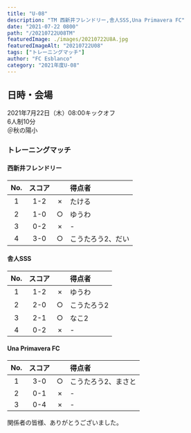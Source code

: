 ```yaml
---
title: "U-08"
description: "TM 西新井フレンドリー,舎人SSS,Una Primavera FC"
date: "2021-07-22 0800"
path: "/20210722U08TM"
featuredImage: ./images/20210722U8A.jpg
featuredImageAlt: "20210722U08"
tags: ["トレーニングマッチ"]
author: "FC Esblanco"
category: "2021年度U-08"
---
```


## 日時・会場

2021年7月22日（木）08:00キックオフ  
6人制10分  
＠秋の陽小

### トレーニングマッチ

#### 西新井フレンドリー

| No.| スコア |   | 得点者  |
|:--:|:------:|:-:|:--------|
| 1  | 1-2 | × |たける|
| 2  | 1-0 | ○ |ゆうわ|
| 3  | 0-2 | × |-|
| 4  | 3-0 | ○ |こうたろう2、だい|

<script src="https://adm.shinobi.jp/s/f9835040bccb6582c56df68b8f5ecca7"></script>

#### 舎人SSS

| No.| スコア |   | 得点者  |
|:--:|:------:|:-:|:--------|
| 1  | 1-2 | × |ゆうわ|
| 2  | 2-0 | ○ |こうたろう2|
| 3  | 2-1 | ○ |なこ2|
| 4  | 0-2 | × |-|

#### Una Primavera FC

| No.| スコア |   | 得点者  |
|:--:|:------:|:-:|:--------|
| 1  | 3-0 | ○ |こうたろう2、まさと|
| 2  | 0-1 | × |- |
| 3  | 0-4 | × |- |


関係者の皆様、ありがとうございました。
